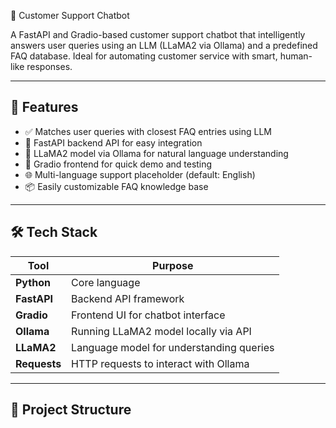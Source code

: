 🤖 Customer Support Chatbot

A FastAPI and Gradio-based customer support chatbot that intelligently answers user queries using an LLM (LLaMA2 via Ollama) and a predefined FAQ database. Ideal for automating customer service with smart, human-like responses.

---

## 🚀 Features

- ✅ Matches user queries with closest FAQ entries using LLM  
- 🎯 FastAPI backend API for easy integration  
- 🧠 LLaMA2 model via Ollama for natural language understanding  
- 🧾 Gradio frontend for quick demo and testing  
- 🌐 Multi-language support placeholder (default: English)  
- 📦 Easily customizable FAQ knowledge base  

---

## 🛠️ Tech Stack

| Tool        | Purpose                                   |
|-------------|-------------------------------------------|
| **Python**  | Core language                             |
| **FastAPI** | Backend API framework                     |
| **Gradio**  | Frontend UI for chatbot interface         |
| **Ollama**  | Running LLaMA2 model locally via API      |
| **LLaMA2**  | Language model for understanding queries  |
| **Requests**| HTTP requests to interact with Ollama     |

---

## 📁 Project Structure

